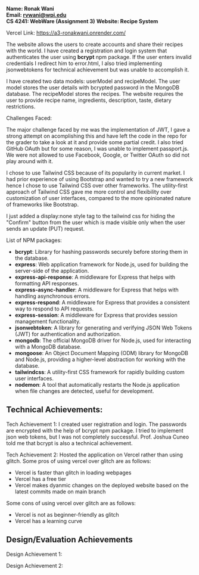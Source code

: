 **Name: Ronak Wani**  
**Email: rvwani@wpi.edu**  
**CS 4241: WebWare (Assignment 3)**
**Website: Recipe System**

Vercel Link: https://a3-ronakwani.onrender.com/

The website allows the users to create accounts and share their recipes with the world. I have created a registration and login system
that authenticates the user using **bcrypt** npm package. If the user enters invalid credentials I redirect him to error.html, I also
tried implementing jsonwebtokens for technical achievement but was unable to accomplish it.

I have created two data models: userModel and recipeModel. The user model stores the user details with bcrypted password in the MongoDB
database. The recipeModel stores the recipes. The website requires the user to provide recipe name, ingredients,
description, taste, dietary restrictions.

Challenges Faced:

The major challenge faced by me was the implementation of JWT, I gave a strong attempt on acomplishing this and have left the code
in the repo for the grader to take a look at it and provide some partial credit. I also tried GitHub OAuth but for some reason,
I was unable to implement passport.js. We were not allowed to use Facebook, Google, or Twitter OAuth so did not play around with it.

I chose to use Tailwind CSS because of its popularity in current market. I had prior experience of using Bootstrap and wanted
to try a new framework hence I chose to use Tailwind CSS over other frameworks.
The utility-first approach of Tailwind CSS gave me more control and flexibility over customization of user interfaces, 
compared to the more opinionated nature of frameworks like Bootstrap.

I just added a display:none style tag to the tailwind css for hiding the "Confirm" button from the user
which is made visible only when the user sends an update (PUT) request.

List of NPM packages:
- **bcrypt**: Library for hashing passwords securely before storing them in the database.  
- **express**: Web application framework for Node.js, used for building the server-side of the application. 
- **express-api-response**: A middleware for Express that helps with formatting API responses. 
- **express-async-handler**: A middleware for Express that helps with handling asynchronous errors. 
- **express-respond**: A middleware for Express that provides a consistent way to respond to API requests. 
- **express-session**: A middleware for Express that provides session management functionality. 
- **jsonwebtoken**: A library for generating and verifying JSON Web Tokens (JWT) for authentication and authorization. 
- **mongodb**: The official MongoDB driver for Node.js, used for interacting with a MongoDB database. 
- **mongoose**: An Object Document Mapping (ODM) library for MongoDB and Node.js, providing a higher-level abstraction for working with the database. 
- **tailwindcss**: A utility-first CSS framework for rapidly building custom user interfaces. 
- **nodemon**: A tool that automatically restarts the Node.js application when file changes are detected, useful for development.


## Technical Achievements:

Tech Achievement 1: I created user registration and login. The passwords are encrypted with the help of bcrypt npm
package. I tried to implement json web tokens, but I was not completely successful. Prof. Joshua Cuneo told me that 
bcrypt is also a technical achievement.

Tech Achievement 2: Hosted the application on Vercel rather than using glitch.
Some pros of using vercel over glitch are as follows:
- Vercel is faster than glitch in loading webpages
- Vercel has a free tier
- Vercel makes dyanmic changes on the deployed website based on the latest commits made on main branch  

Some cons of using vercel over glitch are as follows:
- Vercel is not as beginner-friendly as glitch
- Vercel has a learning curve

## Design/Evaluation Achievements
Design Achievement 1:   

Design Achievement 2: